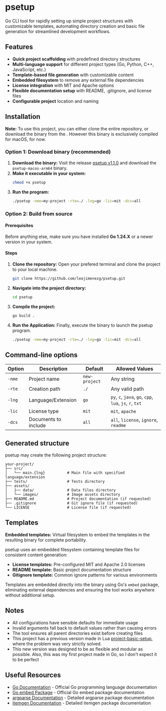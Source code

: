 # psetup

Go CLI tool for rapidly setting up simple project structures with customizable templates, automating directory creation and basic file generation for streamlined development workflows.

## Features
* **Quick project scaffolding** with predefined directory structures
* **Multi-language support** for different project types (Go, Python, C++, JavaScript, etc.)
* **Template-based file generation** with customizable content
* **Embedded filesystem** to remove any external file dependencies
* **License integration** with MIT and Apache options
* **Flexible documentation setup** with README, .gitignore, and license files
* **Configurable project** location and naming

## Installation
**Note:** To use this project, you can either clone the entire repository, or download the binary from the . However this binary is exclusively compiled for macOS, for now.

### Option 1: Download binary (recommended)
1. **Download the binary:** Visit the release [psetup v1.1.0](https://github.com/leojimenezg/psetup/releases/tag/v1.1.0) and download the `psetup-macos-arm64` binary.
2. **Make it executable in your system:**
    ```bash
    chmod +x psetup
    ```
3. **Run the program:**
    ```bash
    ./psetup -nme=my-project -rte=./ -lng=go -lic=mit -dcs=all
    ```

### Option 2: Build from source
#### Prerequisites
Before anything else, make sure you have installed **Go 1.24.X** or a newer version in your system.
#### Steps
1. **Clone the repository:**
Open your prefered terminal and clone the project to your local machine.
    ```bash
    git clone https://github.com/leojimenezg/psetup.git
    ```
2. **Navigate into the project directory:**
    ```bash
    cd psetup
    ```
3. **Compile the project:**
    ```bash
    go build .
    ```
4. **Run the Application:**
Finally, execute the binary to launch the psetup program.
    ```bash
    ./psetup -nme=my-project -rte=./ -lng=go -lic=mit -dcs=all
    ```

## Command-line options
| Option | Description | Default | Allowed Values |
|--------|-------------|---------|----------------|
| `-nme` | Project name | `new-project` | Any string |
| `-rte` | Creation path | `./` | Any valid path |
| `-lng` | Language/Extension | `go` | `py`, `c`, `java`, `go`, `cpp`, `lua`, `js`, `r`, `txt` |
| `-lic` | License type | `mit` | `mit`, `apache` |
| `-dcs` | Documents to include | `all` | `all`, `license`, `ignore`, `readme` |

## Generated structure
psetup may create the following project structure:
```
your-project/
├── src/
│   └── main.{lng}          # Main file with specified language/extension
├── tests/                  # Tests directory
├── assets/
│   ├── data/               # Data files directory
│   └── images/             # Image assets directory
├── README.md               # Project documentation (if requested)
├── .gitignore              # Git ignore file (if requested)
└── LICENSE                 # License file (if requested)
```

## Templates
**Embedded templates:** Virtual filesystem to embed the templates in the resulting binary for complete portability.

psetup uses an embedded filesystem containing template files for consistent content generation:
* **License templates:** Pre-configured MIT and Apache 2.0 licenses
* **README template:** Basic project documentation structure
* **Gitignore template:** Common ignore patterns for various environments

Templates are embedded directly into the binary using Go's `embed` package, eliminating external dependencies and ensuring the tool works anywhere without additional setup.

## Notes
* All configurations have sensible defaults for immediate usage
* Invalid arguments fall back to default values rather than causing errors
* The tool ensures all parent directories exist before creating files
* This project has a previous version made in Lua [project-basic-setup](https://github.com/leojimenezg/project-basic-setup), where the problem was very strictly solved.
* This new version was designed to be as flexible and modular as possible. Also, this was my first project made in Go, so I don't expect it to be perfect

## Useful Resources

* [Go Documentation](https://golang.org/doc/) - Official Go programming language documentation
* [Go embed Package](https://pkg.go.dev/embed) - Official Go embed package documentation
* [argparse Documentation](./argparse/README.md) - Detailed argparse package documentation
* [itemgen Documentation](./itemgen/README.md) - Detailed itemgen package documentation
